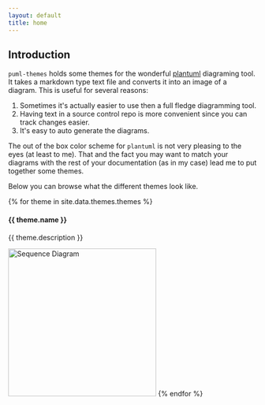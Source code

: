 ```yaml
---
layout: default
title: home
---
```


## Introduction

<code>puml-themes</code> holds some themes for the wonderful [plantuml](https://plantuml.com) diagraming tool. It takes a markdown type text file and converts it into an image of a diagram. This is useful for several reasons:
1. Sometimes it's actually easier to use then a full fledge diagramming tool.
1. Having text in a source control repo is more convenient since you can track changes easier.
1. It's easy to auto generate the diagrams.

The out of the box color scheme for <code>plantuml</code> is not very pleasing to the eyes (at least to me). That and the fact you may want to match your diagrams with the rest of your documentation (as in my case) lead me to put together some themes.

Below you can browse what the different themes look like.

{% for theme in site.data.themes.themes %}
#### {{ theme.name }}
{{ theme.description }}

<a href="themes/{{ theme.name }}"><img src="themes/{{ theme.name }}/sequence-ex.svg" width="300" height="300" title="Sequence Diagram" alt="Sequence Diagram"></a>
{% endfor %}
